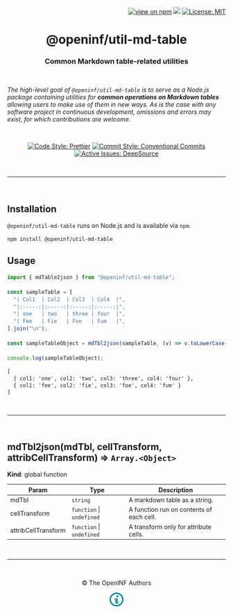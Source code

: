 <sup><p align="right"><a href="https://www.npmjs.com/package/@openinf/util-md-table"><img src="https://img.shields.io/npm/v/@openinf/util-md-table?style=plastic" alt="view on npm" /></a>
  <img src="https://img.shields.io/github/languages/top/openinf/util-md-table?color=blue&style=plastic" />
  <a href="https://opensource.org/licenses/MIT"><img src="https://img.shields.io/github/license/openinf/util-md-table?color=blue&style=plastic" alt="License: MIT" /></a></p></sup>

<h1 align="center">@openinf/util-md-table</h1>



<h3 align="center">Common Markdown table-related utilities</h3>

<br />

_The high-level goal of `@openinf/util-md-table` is to serve as a Node.js
package containing utilities for **common operations on Markdown tables**
allowing users to make use of them in new ways. As is the case with any
software project in continuous development, omissions and errors may exist, for
which contributions are welcome._

<br />

<div align="center">

[![Code Style: Prettier][prettier-badge]][prettier-url]
[![Commit Style: Conventional Commits][conventional-commits-badge]][conventional-commits-url]
[![Active Issues: DeepSource][deepsource-badge]][deepsource-url]

</div>

<br />

---

<br />

## Installation

`@openinf/util-md-table` runs on Node.js and is available via `npm`.

```shell
npm install @openinf/util-md-table
```

## Usage

```ts
import { mdTable2json } from "@openinf/util-md-table";

const sampleTable = [
  "| Col1  | Col2  | Col3  | Col4  |",
  "|:-----:|:-----:|:-----:|:-----:|",
  "| one   | two   | three | four  |",
  "| Fee   | Fie   | Foe   | Fum   |",
].join("\n");

const sampleTableObject = mdTbl2json(sampleTable, (v) => v.toLowerCase());

console.log(sampleTableObject);
```

```console
[
  { col1: 'one', col2: 'two', col3: 'three', col4: 'four' },
  { col1: 'fee', col2: 'fie', col3: 'foe', col4: 'fum' }
]
```

<br />

---

<br />

<a name="mdTbl2json"></a>

## mdTbl2json(mdTbl, cellTransform, attribCellTransform) ⇒ <code>Array.&lt;Object&gt;</code>

**Kind**: global function

| Param               | Type                                            | Description                              |
| ------------------- | ----------------------------------------------- | ---------------------------------------- |
| mdTbl               | <code>string</code>                             | A markdown table as a string.            |
| cellTransform       | <code>function</code> \| <code>undefined</code> | A function run on contents of each cell. |
| attribCellTransform | <code>function</code> \| <code>undefined</code> | A transform only for attribute cells.    |

<br />

---

<br />

<p align="center">&copy; The OpenINF Authors</center></p>
<p align="center"><img height="32px" width="32px" src="https://raw.githubusercontent.com/openinf/openinf.github.io/live/logo.svg" /></p>

<!-- prettier-ignore-start -->
<!-- PRESERVE LINK DEFINITION LABEL CASE - START -->

[deepsource-badge]: https://deepsource.io/gh/openinf/util-md-table.svg/?label=active+issues&show_trend=true&token=l5A9MkZiKP1kWI8AWvY98Hd-
[deepsource-url]: https://deepsource.io/gh/openinf/util-md-table/?ref=repository-badge 'Active Issues: DeepSource'
[conventional-commits-badge]: https://img.shields.io/badge/commit%20style-Conventional-%23fa6673?style=plastic&logoColor=white&logo=data:image/svg+xml;base64,PHN2ZyB4bWxucz0iaHR0cDovL3d3dy53My5vcmcvMjAwMC9zdmciIHZpZXdCb3g9IjAgMCAzMCAzMCI+PHBhdGggc3R5bGU9ImZpbGw6ICNGRkYiIGQ9Ik0xNSwyQTEzLDEzLDAsMSwxLDIsMTUsMTMsMTMsMCwwLDEsMTUsMm0wLTJBMTUsMTUsMCwxLDAsMzAsMTUsMTUsMTUsMCwwLDAsMTUsMFoiLz48L3N2Zz4K 'Commit Style: Conventional Commits'
[conventional-commits-url]: https://www.conventionalcommits.org 'Commit Style: Conventional Commits'
[prettier-badge]: https://img.shields.io/badge/code_style-Prettier-ff69b4.svg?style=plastic 'Code Style: Prettier'
[prettier-url]: https://github.com/prettier/prettier 'Code Style: Prettier'



<!-- PRESERVE LINK DEFINITION LABEL CASE - END -->
<!-- prettier-ignore-end -->
